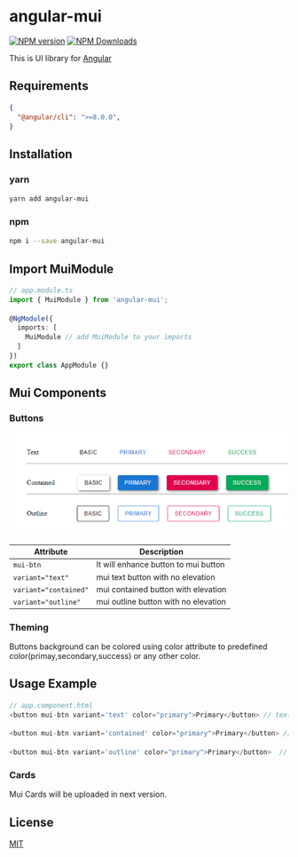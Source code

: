 # angular-mui

[![NPM version](https://img.shields.io/npm/v/angular-mui.svg)](https://npmjs.org/package/angular-mui)
[![NPM Downloads](https://img.shields.io/npm/dt/angular-mui.svg?style=flat)](https://www.npmjs.com/package/angular-mui?minimal=true)

This is UI library for [Angular](https://angular.io/)

## Requirements

```json
{
  "@angular/cli": ">=8.0.0",
}
```

## Installation

### yarn

```bash
yarn add angular-mui
```

### npm

```bash
npm i --save angular-mui
```

## Import MuiModule

```typescript
// app.module.ts
import { MuiModule } from 'angular-mui';

@NgModule({
  imports: [
    MuiModule // add MuiModule to your imports
  ]
})
export class AppModule {}
```


## Mui Components


### Buttons

![mui buttons](https://github.com/rachitgupta98/angular-mui/blob/master/assets/mui-buttons.png)

| Attribute | Description |
| --- | --- |
| `mui-btn` | It will enhance button to mui button |
| `variant="text"` | mui text button with no elevation |
| `variant="contained"` | mui contained button with elevation |
| `variant="outline"` | mui outline button with no elevation |

### Theming
Buttons background can be colored using color attribute to predefined color(primay,secondary,success) or any other color.

## Usage Example

```typescript
// app.component.html
<button mui-btn variant='text' color="primary">Primary</button> // text button

<button mui-btn variant='contained' color="primary">Primary</button> // contained button

<button mui-btn variant='outline' color="primary">Primary</button>  // outline button

```

### Cards
Mui Cards will be uploaded in next version.

## License
[MIT](https://github.com/rachitgupta98/angular-mui/blob/master/LICENSE)
